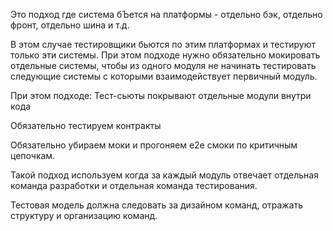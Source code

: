 Это подход где система бЪется на платформы - отдельно бэк, отдельно фронт, отдельно шина и т.д.

В этом случае тестировщики бьются по этим платформах и тестируют только эти системы. При этом подходе нужно обязательно мокировать отдельные системы, чтобы из одного модуля не начинать тестировать следующие системы с которыми взаимодействует первичный модуль. 


При этом подходе:
Тест-сьюты покрывают отдельные модули внутри кода

Обязательно тестируем контракты

Обязательно убираем моки и прогоняем e2e смоки по критичным цепочкам. 

Такой подход используем когда за каждый модуль отвечает отдельная команда разработки и отдельная команда тестирования.

Тестовая модель должна следовать за дизайном команд, отражать структуру и организацию команд.